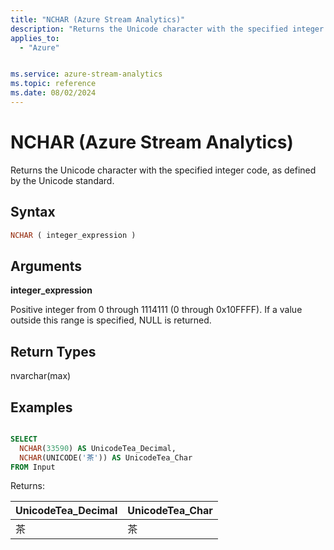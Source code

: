 ```yaml
---
title: "NCHAR (Azure Stream Analytics)"
description: "Returns the Unicode character with the specified integer code, as defined by the Unicode standard."
applies_to:
  - "Azure"


ms.service: azure-stream-analytics
ms.topic: reference
ms.date: 08/02/2024
---
```


# NCHAR (Azure Stream Analytics)

Returns the Unicode character with the specified integer code, as defined by the Unicode standard.

## Syntax

```SQL
NCHAR ( integer_expression )
```

## Arguments

**integer_expression**

Positive integer from 0 through 1114111 (0 through 0x10FFFF). If a value outside this range is specified, NULL is returned.

## Return Types

nvarchar(max)

## Examples

```SQL

SELECT
  NCHAR(33590) AS UnicodeTea_Decimal,
  NCHAR(UNICODE('茶')) AS UnicodeTea_Char
FROM Input

```

Returns:

|UnicodeTea_Decimal|UnicodeTea_Char|
|-|-|
|茶|茶|